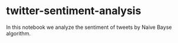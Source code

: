 # twitter-sentiment-analysis
In this notebook we analyze the sentiment of tweets by Naive Bayse algorithm. 

